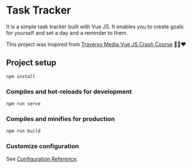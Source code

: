 # Task Tracker

It is a simple task tracker built with Vue JS. It enables you to create goals for yourself and set a day and a reminder to them.

This project was inspired from [Traversy Media Vue JS Crash Course](https://youtu.be/qZXt1Aom3Cs) 🙌🏽❤️

## Project setup

```bash
npm install
```

### Compiles and hot-reloads for development

```bash
npm run serve
```

### Compiles and minifies for production

```bash
npm run build
```

### Customize configuration

See [Configuration Reference](https://cli.vuejs.org/config/).
